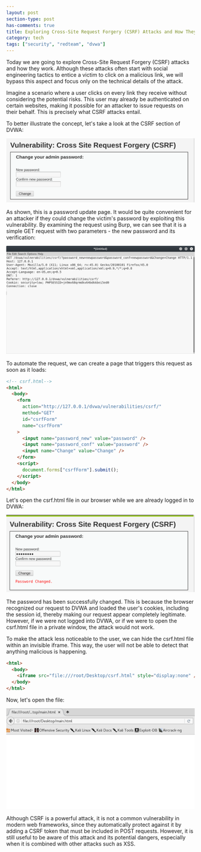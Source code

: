 ```yaml
---
layout: post
section-type: post
has-comments: true
title: Exploring Cross-Site Request Forgery (CSRF) Attacks and How They Work
category: tech
tags: ["security", "redteam", "dvwa"]
---
```


Today we are going to explore Cross-Site Request Forgery (CSRF) attacks and how
they work. Although these attacks often start with social engineering tactics to
entice a victim to click on a malicious link, we will bypass this aspect and
focus only on the technical details of the attack.

Imagine a scenario where a user clicks on every link they receive without
considering the potential risks. This user may already be authenticated on
certain websites, making it possible for an attacker to issue requests on their
behalf. This is precisely what CSRF attacks entail.

To better illustrate the concept, let's take a look at the CSRF section of DVWA:

![csrf](/img/posts/csrf/csrf-0.png)

As shown, this is a password update page. It would be quite convenient for an
attacker if they could change the victim's password by exploiting this
vulnerability. By examining the request using Burp, we can see that it is a
simple GET request with two parameters - the new password and its verification:

![csrf](/img/posts/csrf/csrf-1.png)

To automate the request, we can create a page that triggers this request as soon
as it loads:

```html
<!-- csrf.html-->
<html>
  <body>
    <form
      action="http://127.0.0.1/dvwa/vulnerabilities/csrf/"
      method="GET"
      id="csrfForm"
      name="csrfForm"
    >
      <input name="password_new" value="password" />
      <input name="password_conf" value="password" />
      <input name="Change" value="Change" />
    </form>
    <script>
      document.forms["csrfForm"].submit();
    </script>
  </body>
</html>
```

Let's open the csrf.html file in our browser while we are already logged in to
DVWA:

![csrf](/img/posts/csrf/csrf-2.png)

The password has been successfully changed. This is because the browser
recognized our request to DVWA and loaded the user's cookies, including the
session id, thereby making our request appear completely legitimate. However, if
we were not logged into DVWA, or if we were to open the csrf.html file in a
private window, the attack would not work.

To make the attack less noticeable to the user, we can hide the csrf.html file
within an invisible iframe. This way, the user will not be able to detect that
anything malicious is happening.

```html
<html>
  <body>
    <iframe src="file:///root/Desktop/csrf.html" style="display:none" />
  </body>
</html>
```

Now, let's open the file:

![csrf](/img/posts/csrf/csrf-3.png)

Although CSRF is a powerful attack, it is not a common vulnerability in modern
web frameworks, since they automatically protect against it by adding a CSRF
token that must be included in POST requests. However, it is still useful to be
aware of this attack and its potential dangers, especially when it is combined
with other attacks such as XSS.

